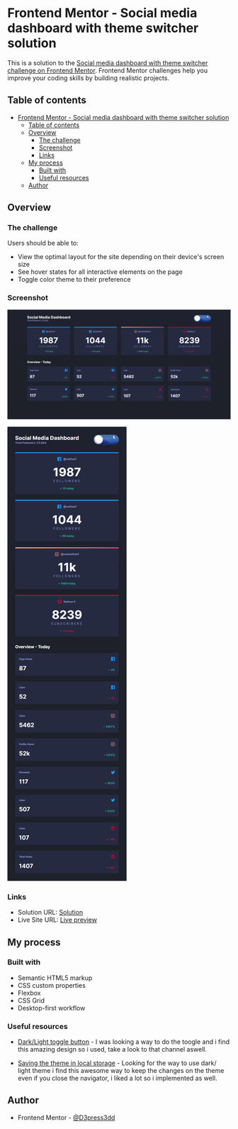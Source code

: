 # Frontend Mentor - Social media dashboard with theme switcher solution

This is a solution to the [Social media dashboard with theme switcher challenge on Frontend Mentor](https://www.frontendmentor.io/challenges/social-media-dashboard-with-theme-switcher-6oY8ozp_H). Frontend Mentor challenges help you improve your coding skills by building realistic projects.

## Table of contents

- [Frontend Mentor - Social media dashboard with theme switcher solution](#frontend-mentor---social-media-dashboard-with-theme-switcher-solution)
  - [Table of contents](#table-of-contents)
  - [Overview](#overview)
    - [The challenge](#the-challenge)
    - [Screenshot](#screenshot)
    - [Links](#links)
  - [My process](#my-process)
    - [Built with](#built-with)
    - [Useful resources](#useful-resources)
  - [Author](#author)

## Overview

### The challenge

Users should be able to:

- View the optimal layout for the site depending on their device's screen size
- See hover states for all interactive elements on the page
- Toggle color theme to their preference

### Screenshot

![](./screenshot.png)

![](./screenshot2.png)

### Links

- Solution URL: [Solution](https://www.frontendmentor.io/solutions/social-media-dashboard-with-theme-using-bem-and-vanilla-js-DhtHrMEil)
- Live Site URL: [Live preview](https://social-dashboard-anthony-rosman.netlify.app/)

## My process

### Built with

- Semantic HTML5 markup
- CSS custom properties
- Flexbox
- CSS Grid
- Desktop-first workflow

### Useful resources

- [Dark/Light toggle button](https://www.youtube.com/watch?v=y6jtDY0yrZw) - I was looking a way to do the toogle and i find this amazing design so i used, take a look to that channel aswell.

- [Saving the theme in local storage](https://www.youtube.com/watch?v=SS0haGSC6vI) - Looking for the way to use dark/ light theme i find this awesome way to keep the changes on the theme even if you close the navigator, i liked a lot so i implemented as well.

## Author

<!-- - Website - [Anthony Rosman](https://bit.ly/portafolioanthony) -->

- Frontend Mentor - [@D3press3dd](https://www.frontendmentor.io/profile/D3press3dd)
